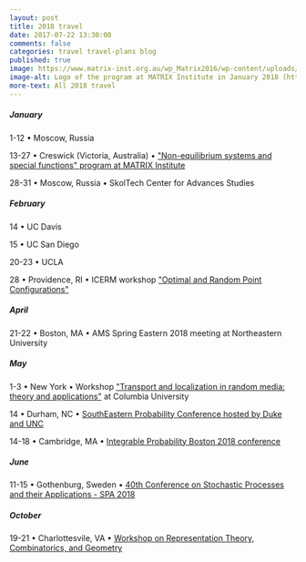 ```yaml
---
layout: post
title: 2018 travel
date: 2017-07-22 13:30:00
comments: false
categories: travel travel-plans blog
published: true
image: https://www.matrix-inst.org.au/wp_Matrix2016/wp-content/uploads/2016/04/drawing2cropped.png
image-alt: Logo of the program at MATRIX Institute in January 2018 (https://www.matrix-inst.org.au/events/non-equilibrium-systems-and-special-functions/)
more-text: All 2018 travel
---
```


##### January

1-12 &bull; Moscow, Russia

13-27 &bull; Creswick (Victoria, Australia) &bull; ["Non-equilibrium systems and special functions" program at MATRIX Institute](https://www.matrix-inst.org.au/events/non-equilibrium-systems-and-special-functions/)

28-31 &bull; Moscow, Russia &bull; SkolTech Center for Advances Studies

<!--more-->

##### February

14 &bull; UC Davis

15 &bull; UC San Diego

20-23 &bull; UCLA

28 &bull; Providence, RI &bull; ICERM workshop ["Optimal and Random Point Configurations"](https://icerm.brown.edu/programs/sp-s18/w1/)

<!-- ##### March -->

##### April

21-22 &bull; Boston, MA &bull; AMS Spring Eastern 2018 meeting at Northeastern University

##### May

1-3 &bull; New York &bull; Workshop ["Transport and localization in random media: theory and applications"](http://www.ki-net.umd.edu/content/conf?event_id=843) at Columbia University

14 &bull; Durham, NC &bull; [SouthEastern Probability Conference hosted by Duke and UNC](https://services.math.duke.edu/~rtd/SEPC2018/SEPC2018.html)
 
14-18 &bull; Cambridge, MA &bull; [Integrable Probability Boston 2018 conference](http://frg.int-prob.org/conference2018/)

##### June

11-15 &bull; Gothenburg, Sweden &bull; [40th Conference on Stochastic Processes and their Applications - SPA 2018](http://spa2018.org/)

<!-- ##### July -->

<!-- ##### August -->

<!-- ##### September -->

##### October

19-21 &bull; Charlottesvile, VA &bull; [Workshop on Representation Theory, Combinatorics, and Geometry](http://math.virginia.edu/ims/workshop-fall-2018/)

<!-- ##### November -->

<!-- ##### December -->
